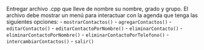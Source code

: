 Entregar archivo .cpp que lleve de nombre su nombre, grado y grupo.
El archivo debe mostrar un menú para interactuar con la agenda que tenga las siguientes opciones:
    - `mostrarContactos()`
    - `agregarContactos()`
    - `editarContacto()`
    - `editarContactoPorNombre()`
    - `eliminarContacto()`
    - `eliminarContactoPorNombre()`
    - `eliminarContactoPorTelefono()`
    - `intercambiarContactos()`
    - `salir()`
